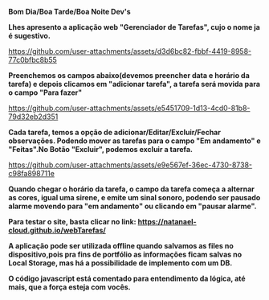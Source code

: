 <strong>Bom Dia/Boa Tarde/Boa Noite Dev's</strong>

<strong>Lhes apresento a aplicação web "Gerenciador de Tarefas", cujo o nome ja é sugestivo.</strong>


https://github.com/user-attachments/assets/d3d6bc82-fbbf-4419-8958-77c0bfbc8b55


<strong>Preenchemos os campos abaixo(devemos preencher data e horário da tarefa) e depois clicamos em "adicionar tarefa", a tarefa será movida para o campo "Para fazer"</strong>



https://github.com/user-attachments/assets/e5451709-1d13-4cd0-81b8-79d32eb2d351



<strong>Cada tarefa, temos a opção de adicionar/Editar/Excluir/Fechar observações. Podendo mover as tarefas para o campo "Em andamento" e "Feitas".No Botão "Excluir", podemos excluir a tarefa.</strong>



https://github.com/user-attachments/assets/e9e567ef-36ec-4730-8738-c98fa898711e


<strong>Quando chegar o horário da tarefa, o campo da tarefa começa a alternar as cores, igual uma sirene, e emite um sinal sonoro, podendo ser pausado alarme movendo para "em andamento" ou clicando em "pausar alarme". </strong>



<strong>Para testar o site, basta clicar no link: https://natanael-cloud.github.io/webTarefas/</strong>


<strong>A aplicação pode ser utilizada offline quando salvamos as files no dispositivo,pois pra fins de portfólio as informações ficam salvas no Local Storage, mas há a possibilidade de implemento com um DB.</strong>


<strong>O código javascript está comentado para entendimento da lógica, até mais, que a força esteja com vocês.</strong>
